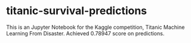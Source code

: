 # titanic-survival-predictions
This is an Jupyter Notebook for the Kaggle competition, Titanic Machine Learning From Disaster. Achieved 0.78947 score on predictions.
